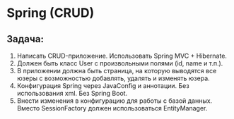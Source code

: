 # Spring (CRUD)

## Задача:

1. Написать CRUD-приложение. Использовать Spring MVC + Hibernate.
2. Должен быть класс User с произвольными полями (id, name и т.п.).
3. В приложении должна быть страница, на которую выводятся все юзеры с возможностью добавлять, удалять и изменять юзера.
4. Конфигурация Spring через JavaConfig и аннотации. Без использования xml. Без Spring Boot.
5. Внести изменения в конфигурацию для работы с базой данных. Вместо SessionFactory должен использоваться EntityManager.
